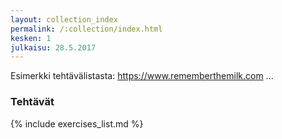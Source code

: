 ```yaml
---
layout: collection_index
permalink: /:collection/index.html
kesken: 1
julkaisu: 28.5.2017
---
```



Esimerkki tehtävälistasta: <https://www.rememberthemilk.com> ...

### Tehtävät

{% include exercises_list.md %}
